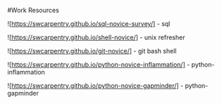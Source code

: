 #Work Resources

![https://swcarpentry.github.io/sql-novice-survey/] - sql

![https://swcarpentry.github.io/shell-novice/] - unix refresher

![https://swcarpentry.github.io/git-novice/] - git bash shell

![https://swcarpentry.github.io/python-novice-inflammation/] - python-inflammation

![https://swcarpentry.github.io/python-novice-gapminder/] - python-gapminder 
